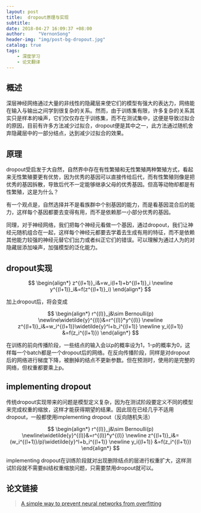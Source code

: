 ```yaml
---
layout: post
title:  dropout原理与实现
subtitle: 
date: 2018-04-27 16:09:37 +08:00
author:     "VernonSong"
header-img: "img/post-bg-dropout.jpg"
catalog: true
tags:
    - 深度学习    
    - 论文翻译
---
```


## 概述

深层神经网络通过大量的非线性的隐藏层来使它们的模型有强大的表达力，网络能在输入与输出之间学到很复杂的关系。然而，由于训练集有限，许多复杂的关系其实只是样本的噪声，它们仅仅存在于训练集，而不在测试集中，这便是导致过拟合的原因，目前有许多方法减少过拟合，dropout便是其中之一，此方法通过随机舍弃隐藏层中的一部分结点，达到减少过拟合的效果。

## 原理
dropout受启发于大自然，自然界中存在有性繁殖和无性繁殖两种繁殖方式，看起来无性繁殖要更有优势，因为优秀的基因可以直接传给后代，而有性繁殖则像是把优秀的基因拆散，导致后代不一定能够继承父母的优秀基因。但高等动物却都是有性繁殖，这是为什么？

有一个观点是，自然选择并不是看族群中个别基因的能力，而是看基因混合后的能力，这样每个基因都要去变得有用，而不是依赖那一小部分优秀的基因。

同理，对于神经网络，我们把每个神经元看做一个基因，通过dropout，我们让神经元随机组合在一起，这样每个神经元都要去学着去生成有用的特征，而不是依赖其他能力较强的神经元替它们出力或者纠正它们的错误。可以理解为通过人为的对隐藏层添加噪声，加强模型的泛化能力。

## dropout实现

$$
\begin{align*}
z^{(l+1)}_i&=w_i(l+1)+b^{(l+1)}_i
\newline y^{(l+1)}_i&=f(z^{(l+1)}_i)
\end{align*}
$$

加上dropout后，将会变成

$$
\begin{align*}
r^{(l)}_j&\sim Bernoulli(p)
\newline\widetilde{y}^{(l)}&=r^{(l)}*y^{(l)}
\newline z^{(l+1)}_i&=w_i^{(l+1)}\widetilde{y}^l+b_i^{(l+1)}
\newline y_i{(l+1)} &=f(z_i^{(l+1)})
\end{align*}
$$

在训练的前向传播阶段，一些结点的输入会以p的概率设为1，1-p的概率为0，这样每一个batch都是一个dropout后的网络。在反向传播阶段，同样是对dropout后的网络进行梯度下降，被删掉的结点不更新参数。但在预测时，使用的是完整的网络，但权重都要乘上p。

## implementing dropout
传统dropout实现带来的问题是模型定义复杂，因为在测试阶段要定义不同的模型来完成权重的缩放，这样才能获得期望的结果。因此现在已经几乎不适用dropout，一般都使用implementing dropout（反向随机失活）

$$
\begin{align*}
r^{(l)}_j&\sim Bernoulli(p)
\newline\widetilde{y}^{(l)}&=r^{(l)}*y^{(l)}
\newline z^{(l+1)}_i&=(w_i^{(l+1)}/p)\widetilde{y}^l+b_i^{(l+1)}
\newline y_i{(l+1)} &=f(z_i^{(l+1)})
\end{align*}
$$

implementing dropout在训练阶段就对出现删除结点的层进行权重扩大，这样测试阶段就不需要纠结权重缩放问题，只需要禁用dropout就可以。

## 论文链接
> [A simple way to prevent neural networks from overfitting](https://www.cs.toronto.edu/~hinton/absps/JMLRdropout.pdf)

